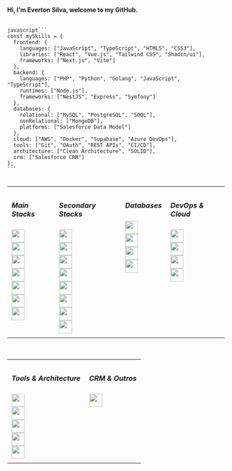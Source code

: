 <h4>Hi, I'm Everton Silva, welcome to my GitHub.</h4>

<pre>
<code>
javascript```
const mySkills = {
  frontend: {
    languages: ["JavaScript", "TypeScript", "HTML5", "CSS3"],
    libraries: ["React", "Vue.js", "Tailwind CSS", "Shadcn/ui"],
    frameworks: ["Next.js", "Vite"]
  },
  backend: {
    languages: ["PHP", "Python", "Golang", "JavaScript", "TypeScript"],
    runtimes: ["Node.js"],
    frameworks: ["NestJS", "Express", "Symfony"]
  },
  databases: {
    relational: ["MySQL", "PostgreSQL", "SOQL"],
    nonRelational: ["MongoDB"],
    platforms: ["Salesforce Data Model"]
  },
  cloud: ["AWS", "Docker", "Supabase", "Azure DevOps"],
  tools: ["Git", "OAuth", "REST APIs", "CI/CD"],
  architecture: ["Clean Architecture", "SOLID"],
  crm: ["Salesforce CRM"]
};
```
</code>
</pre>
<table>
  <tr>
    <td valign="top" style="padding: 10px;">
      <h5>Main Stacks</h5>
      <img height="30" src="https://img.shields.io/badge/JavaScript-323330?style=for-the-badge&logo=javascript&logoColor=F7DF1E"/><br/>
      <img height="30" src="https://img.shields.io/badge/TypeScript-007ACC?style=for-the-badge&logo=typescript&logoColor=white"/><br/>
      <img height="30" src="https://img.shields.io/badge/React-20232A?style=for-the-badge&logo=react&logoColor=61DAFB"/><br/>
      <img height="30" src="https://img.shields.io/badge/Next.js-000000?style=for-the-badge&logo=nextdotjs&logoColor=white"/><br/>
      <img height="30" src="https://img.shields.io/badge/Tailwind_CSS-38B2AC?style=for-the-badge&logo=tailwind-css&logoColor=white"/><br/>
      <img height="30" src="https://img.shields.io/badge/Node.js-339933?style=for-the-badge&logo=nodedotjs&logoColor=white"/><br/>
      <img height="30" src="https://img.shields.io/badge/Vue.js-4FC08D?style=for-the-badge&logo=vue.js&logoColor=white"/>
    </td>
    <td valign="top" style="padding: 10px;">
      <h5>Secondary Stacks</h5>
      <img height="30" src="https://img.shields.io/badge/NestJS-E0234E?style=for-the-badge&logo=nestjs&logoColor=white"/><br/>
      <img height="30" src="https://img.shields.io/badge/Express.js-000000?style=for-the-badge&logo=express&logoColor=white"/><br/>
      <img height="30" src="https://img.shields.io/badge/PHP-777BB4?style=for-the-badge&logo=php&logoColor=white"/><br/>
      <img height="30" src="https://img.shields.io/badge/Symfony-000000?style=for-the-badge&logo=symfony&logoColor=white"/><br/>
      <img height="30" src="https://img.shields.io/badge/Python-3776AB?style=for-the-badge&logo=python&logoColor=white"/><br/>
      <img height="30" src="https://img.shields.io/badge/Golang-00ADD8?style=for-the-badge&logo=go&logoColor=white"/><br/>
      <img height="30" src="https://img.shields.io/badge/Vite-B73BFE?style=for-the-badge&logo=vite&logoColor=FFD62E"/><br/>
      <img height="30" src="https://img.shields.io/badge/Shadcn/UI-%23?style=for-the-badge&logo=react&logoColor=white"/>
    </td>
    <td valign="top" style="padding: 10px;">
      <h5>Databases</h5>
      <img height="30" src="https://img.shields.io/badge/MySQL-4479A1?style=for-the-badge&logo=mysql&logoColor=white"/><br/>
      <img height="30" src="https://img.shields.io/badge/PostgreSQL-4169E1?style=for-the-badge&logo=postgresql&logoColor=white"/><br/>
      <img height="30" src="https://img.shields.io/badge/MongoDB-47A248?style=for-the-badge&logo=mongodb&logoColor=white"/><br/>
      <img height="30" src="https://img.shields.io/badge/SOQL-009EDB?style=for-the-badge&logo=salesforce&logoColor=white"/>
    </td>
    <td valign="top" style="padding: 10px;">
      <h5>DevOps & Cloud</h5>
      <img height="30" src="https://img.shields.io/badge/AWS-FF9900?style=for-the-badge&logo=amazonaws&logoColor=white"/><br/>
      <img height="30" src="https://img.shields.io/badge/Docker-2496ED?style=for-the-badge&logo=docker&logoColor=white"/><br/>
      <img height="30" src="https://img.shields.io/badge/Supabase-3ECF8E?style=for-the-badge&logo=supabase&logoColor=white"/><br/>
      <img height="30" src="https://img.shields.io/badge/Azure_DevOps-0078D7?style=for-the-badge&logo=azuredevops&logoColor=white"/>
    </td>
  </tr>
</table>
<br/>
<table>
  <tr>
    <td valign="top" style="padding: 10px;">
      <h5>Tools & Architecture</h5>
      <img height="30" src="https://img.shields.io/badge/Git-F05032?style=for-the-badge&logo=git&logoColor=white"/><br/>
      <img height="30" src="https://img.shields.io/badge/OAuth-009EDB?style=for-the-badge&logo=oauth&logoColor=white"/><br/>
      <img height="30" src="https://img.shields.io/badge/REST_API-000000?style=for-the-badge&logo=postman&logoColor=orange"/><br/>
      <img height="30" src="https://img.shields.io/badge/SOLID_Principles-000000?style=for-the-badge&logo=code&logoColor=white"/><br/>
      <img height="30" src="https://img.shields.io/badge/Clean_Architecture-000000?style=for-the-badge&logo=clean&logoColor=white"/>
    </td>
    <td valign="top" style="padding: 10px;">
      <h5>CRM & Outros</h5>
      <img height="30" src="https://img.shields.io/badge/Salesforce-00A1E0?style=for-the-badge&logo=salesforce&logoColor=white"/>
    </td>
  </tr>
</table>
